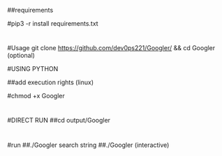 ##requirements

#pip3 -r install requirements.txt

#
#Usage 
git clone https://github.com/dev0ps221/Googler/ && cd Googler (optional)


#USING PYTHON

##add execution rights (linux)

#chmod +x Googler 
#
#DIRECT RUN
##cd output/Googler
#
#run
##./Googler search string
##./Googler (interactive)
#
